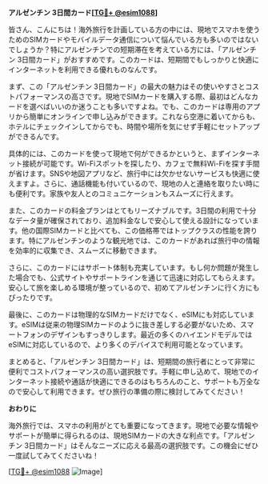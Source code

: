 **アルゼンチン 3日間カード[[TG💪+ @esim1088](https://t.me/s/esim1088)]**

皆さん、こんにちは！海外旅行を計画している方の中には、現地でスマホを使うためのSIMカードやモバイルデータ通信について悩んでいる方も多いのではないでしょうか？特にアルゼンチンでの短期滞在を考えている方には、「アルゼンチン 3日間カード」がおすすめです。このカードは、短期間でもしっかりと快適にインターネットを利用できる優れものなんです。

まず、この「アルゼンチン 3日間カード」の最大の魅力はその使いやすさとコストパフォーマンスの高さです。現地でSIMカードを購入する際、最初はどんなカードを選べばいいのか迷うことも多いですよね。でも、このカードは専用のアプリから簡単にオンラインで申し込みができます。これなら空港に着いてからも、ホテルにチェックインしてからでも、時間や場所を気にせず手軽にセットアップができるんです。

具体的には、このカードを使って現地で何ができるかというと、まずインターネット接続が可能です。Wi-Fiスポットを探したり、カフェで無料Wi-Fiを探す手間が省けます。SNSや地図アプリなど、旅行中には欠かせないサービスも快適に使えますよ。さらに、通話機能も付いているので、現地の人と連絡を取りたい時にも便利です。家族や友人とのコミュニケーションもスムーズに行えます。

また、このカードの料金プランはとてもリーズナブルです。3日間の利用で十分なデータ量が確保されており、追加料金なしで安心して使える設計になっています。他の国際SIMカードと比べても、この価格帯ではトップクラスの性能を誇ります。特にアルゼンチンのような観光地では、このカードがあれば旅行中の情報を効率的に収集でき、スムーズに移動できます。

さらに、このカードにはサポート体制も充実しています。もし何か問題が発生した場合でも、公式サイトやサポートラインを通じて迅速に対応してもらえます。安心して旅を楽しめる環境が整っているので、初めてアルゼンチンに行く方にもぴったりです。

最後に、このカードは物理的なSIMカードだけでなく、eSIMにも対応しています。eSIMは従来の物理SIMカードのように抜き差しする必要がないため、スマートフォンのデザインもすっきりします。最近の多くのハイエンドモデルではeSIMに対応しているので、より多くのデバイスで利用可能となっています。

まとめると、「アルゼンチン 3日間カード」は、短期間の旅行者にとって非常に便利でコストパフォーマンスの高い選択肢です。手軽に申し込めて、現地でのインターネット接続や通話が快適にできるのはもちろんのこと、サポートも万全なので安心して利用できます。ぜひ旅行の準備の際に検討してみてください！

**おわりに**

海外旅行では、スマホの利用がとても重要になってきます。現地で必要な情報やサポートが簡単に得られるのは、現地SIMカードの大きな利点です。「アルゼンチン 3日間カード」はそんなニーズに応える最高の選択肢です。この機会にぜひ一度試してみてくださいね！

[[TG💪+ @esim1088](https://t.me/s/esim1088) ![Image](https://i.postimg.cc/Y0z9fWf4/image.png)]